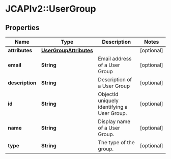 # JCAPIv2::UserGroup

## Properties
Name | Type | Description | Notes
------------ | ------------- | ------------- | -------------
**attributes** | [**UserGroupAttributes**](UserGroupAttributes.md) |  | [optional] 
**email** | **String** | Email address of a User Group | [optional] 
**description** | **String** | Description of a User Group | [optional] 
**id** | **String** | ObjectId uniquely identifying a User Group. | [optional] 
**name** | **String** | Display name of a User Group. | [optional] 
**type** | **String** | The type of the group. | [optional] 


